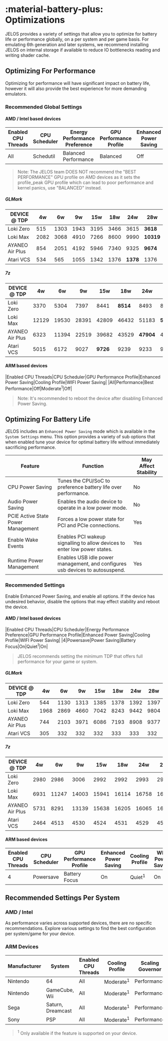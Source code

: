 # :material-battery-plus: Optimizations

JELOS provides a variety of settings that allow you to optimize for battery life or performance globally, on a per system and per game basis.  For emulating 6th generation and later systems, we recommend installing JELOS on internal storage if available to reduce IO bottlenecks reading and writing shader cache.

## Optimizing For Performance

Optimizing for performance will have significant impact on battery life, however it will also provide the best experience for more demanding emulators.

### Recommended Global Settings

#### AMD / Intel based devices

|Enabled CPU Threads|CPU Scheduler|Energy Performance Preference|GPU Performance Profile|Enhanced Power Saving|Cooling Profile|WIFI Power Saving|
|----|----|----|----|----|----|----|
|All|Schedutil|Balanced Performance|Balanced|Off|Moderate|Off|

> Note: The JELOS team DOES NOT recommend the "BEST PERFORMANCE" GPU profile on AMD devices as it sets the profile_peak GPU profile which can lead to poor performance and kernel panics, use "BALANCED" instead.

##### GLMark
|DEVICE @ TDP|4w|6w|9w|15w|18w|24w|28w|
|----|----|----|----|----|----|----|----|
|Loki Zero|515|1303|1943|3195|3466|3615|**3618**|
|Loki Max|2082|3068|4910|7266|8600|9990|**10319**|
|AYANEO Air Plus|854|2051|4192|5946|7340|9325|**9674**|
|Atari VCS|534|565|1055|1342|1376|**1378**|1376|

##### 7z
|DEVICE @ TDP|4w|6w|9w|15w|18w|24w|28w|
|----|----|----|----|----|----|----|----|
|Loki Zero|3370|5304|7397|8441|**8514**|8493|8441|
|Loki Max|12129|19530|28391|42809|46432|51183|**53276**|
|AYANEO Air Plus|6323|11394|22519|39682|43529|**47904**|47562|
|Atari VCS|5015|6172|9027|**9726**|9239|9233|9257|

#### ARM based devices

|Enabled CPU Threads|CPU Scheduler|GPU Performance Profile|Enhanced Power Saving|Cooling Profile|WIFI Power Saving|
|All|Performance|Best Performance|Off|Moderate<sup>1</sup>|Off|

> Note: It's recommended to reboot the device after disabling Enhanced Power Saving.

## Optimizing For Battery Life

JELOS includes an `Enhanced Power Saving` mode which is available in the `System Settings` menu.  This option provides a variety of sub options that when enabled tune your device for optimal battery life without immediately sacrificing performance.

|Feature|Function|May Affect Stability|
|----|----|----|
|CPU Power Saving|Tunes the CPU/SoC to preference battery life over performance.|No|
|Audio Power Saving|Enables the audio device to operate in a low power mode.|No|
|PCIE Active State Power Management|Forces a low power state for PCI and PCIe connections.|Yes|
|Enable Wake Events|Enables PCI wakeup signalling to allow devices to enter low power states.|Yes|
|Runtime Power Management|Enables USB idle power management, and configures usb devices to autosuspend.|Yes|

### Recommended Settings

Enable Enhanced Power Saving, and enable all options.  If the device has undesired behavior, disable the options that may effect stability and reboot the device.

#### AMD / Intel based devices
|Enabled CPU Threads|CPU Scheduler|Energy Performance Preference|GPU Performance Profile|Enhanced Power Saving|Cooling Profile|WIFI Power Saving|
|4|Powersave|Power Saving|Battery Focus|On|Quiet<sup>1</sup>|On|

> JELOS recommends setting the minimum TDP that offers full performance for your game or system.

##### GLMark
|DEVICE @ TDP|4w|6w|9w|15w|18w|24w|28w|
|----|----|----|----|----|----|----|----|
|Loki Zero|544|1130|1313|1385|1378|1392|1397|
|Loki Max|1968|2869|4660|7042|8243|9442|9804|
|AYANEO Air Plus|744|2103|3971|6086|7193|8908|9377|
|Atari VCS|305|332|332|332|333|333|332|

##### 7z
|DEVICE @ TDP|4w|6w|9w|15w|18w|24w|28w|
|----|----|----|----|----|----|----|----|
|Loki Zero|2980|2986|3006|2992|2992|2993|2978|
|Loki Max|6931|11247|14003|15941|16114|16758|16792|
|AYANEO Air Plus|5731|8291|13139|15638|16205|16065|16001|
|Atari VCS|2464|4513|4530|4524|4531|4529|4549|

#### ARM based devices

|Enabled CPU Threads|CPU Scheduler|GPU Performance Profile|Enhanced Power Saving|Cooling Profile|WIFI Power Saving|
|----|----|----|----|----|----|
|4|Powersave|Battery Focus|On|Quiet<sup>1</sup>|On|

## Recommended Settings Per System

### AMD / Intel
As performance varies across supported devices, there are no specific recommendations.  Explore various settings to find the best configuration per system/game for your device.

### ARM Devices
|Manufacturer|System|Enabled CPU Threads|Cooling Profile|Scaling Governor|Enhanced Power Saving|WIFI Power Saving|
|----|----|----|----|----|----|----|
|Nintendo|64|All|Moderate<sup>1</sup>|Performance|On|On|
|Nintendo|GameCube, Wii|All|Moderate<sup>1</sup>|Performance|On|On|
|Sega|Saturn, Dreamcast|All|Moderate<sup>1</sup>|Performance|On|On|
|Sony|PSP|All|Moderate<sup>1</sup>|Performance|On|On|

> <sup>1</sup> Only available if the feature is supported on your device.
